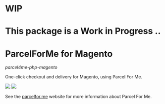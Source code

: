 # WIP 

# This package is a Work in Progress ..

# ParcelForMe for Magento

*parcel4me-php-magento*

One-click checkout and delivery for Magento, using Parcel For Me.

![](https://woocommerce.com/wp-content/themes/woomattic/images/logo-woocommerce@2x.png)
![](http://parcelfor.me/images/site/logo--horizontal.svg)

See the [parcelfor.me](http://parcelfor.me/) website for more information about Parcel For Me.

